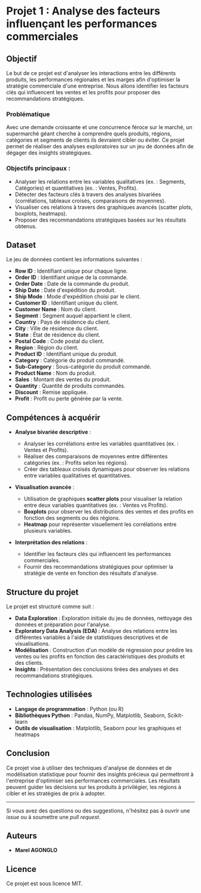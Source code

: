 # Projet 1 : Analyse des facteurs influençant les performances commerciales

## Objectif
Le but de ce projet est d'analyser les interactions entre les différents produits, les performances régionales et les marges afin d'optimiser la stratégie commerciale d'une entreprise. Nous allons identifier les facteurs clés qui influencent les ventes et les profits pour proposer des recommandations stratégiques.

### Problématique
Avec une demande croissante et une concurrence féroce sur le marché, un supermarché géant cherche à comprendre quels produits, régions, catégories et segments de clients ils devraient cibler ou éviter. Ce projet permet de réaliser des analyses exploratoires sur un jeu de données afin de dégager des insights stratégiques.

### Objectifs principaux :
- Analyser les relations entre les variables qualitatives (ex. : Segments, Catégories) et quantitatives (ex. : Ventes, Profits).
- Détecter des facteurs clés à travers des analyses bivariées (corrélations, tableaux croisés, comparaisons de moyennes).
- Visualiser ces relations à travers des graphiques avancés (scatter plots, boxplots, heatmaps).
- Proposer des recommandations stratégiques basées sur les résultats obtenus.

## Dataset

Le jeu de données contient les informations suivantes :

- **Row ID** : Identifiant unique pour chaque ligne.
- **Order ID** : Identifiant unique de la commande.
- **Order Date** : Date de la commande du produit.
- **Ship Date** : Date d'expédition du produit.
- **Ship Mode** : Mode d'expédition choisi par le client.
- **Customer ID** : Identifiant unique du client.
- **Customer Name** : Nom du client.
- **Segment** : Segment auquel appartient le client.
- **Country** : Pays de résidence du client.
- **City** : Ville de résidence du client.
- **State** : État de résidence du client.
- **Postal Code** : Code postal du client.
- **Region** : Région du client.
- **Product ID** : Identifiant unique du produit.
- **Category** : Catégorie du produit commandé.
- **Sub-Category** : Sous-catégorie du produit commandé.
- **Product Name** : Nom du produit.
- **Sales** : Montant des ventes du produit.
- **Quantity** : Quantité de produits commandés.
- **Discount** : Remise appliquée.
- **Profit** : Profit ou perte générée par la vente.

## Compétences à acquérir

- **Analyse bivariée descriptive** :
  - Analyser les corrélations entre les variables quantitatives (ex. : Ventes et Profits).
  - Réaliser des comparaisons de moyennes entre différentes catégories (ex. : Profits selon les régions).
  - Créer des tableaux croisés dynamiques pour observer les relations entre variables qualitatives et quantitatives.
  
- **Visualisation avancée** :
  - Utilisation de graphiques **scatter plots** pour visualiser la relation entre deux variables quantitatives (ex. : Ventes vs Profits).
  - **Boxplots** pour observer les distributions des ventes et des profits en fonction des segments ou des régions.
  - **Heatmap** pour représenter visuellement les corrélations entre plusieurs variables.

- **Interprétation des relations** :
  - Identifier les facteurs clés qui influencent les performances commerciales.
  - Fournir des recommandations stratégiques pour optimiser la stratégie de vente en fonction des résultats d'analyse.

## Structure du projet

Le projet est structuré comme suit :

- **Data Exploration** : Exploration initiale du jeu de données, nettoyage des données et préparation pour l'analyse.
- **Exploratory Data Analysis (EDA)** : Analyse des relations entre les différentes variables à l'aide de statistiques descriptives et de visualisations.
- **Modélisation** : Construction d'un modèle de régression pour prédire les ventes ou les profits en fonction des caractéristiques des produits et des clients.
- **Insights** : Présentation des conclusions tirées des analyses et des recommandations stratégiques.

## Technologies utilisées

- **Langage de programmation** : Python (ou R)
- **Bibliothèques Python** : Pandas, NumPy, Matplotlib, Seaborn, Scikit-learn
- **Outils de visualisation** : Matplotlib, Seaborn pour les graphiques et heatmaps

## Conclusion

Ce projet vise à utiliser des techniques d'analyse de données et de modélisation statistique pour fournir des insights précieux qui permettront à l'entreprise d'optimiser ses performances commerciales. Les résultats peuvent guider les décisions sur les produits à privilégier, les régions à cibler et les stratégies de prix à adopter.

---

Si vous avez des questions ou des suggestions, n'hésitez pas à ouvrir une *issue* ou à soumettre une *pull request*.

## Auteurs
- **Marel AGONGLO**


## Licence
Ce projet est sous licence MIT.
